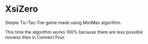 # XsiZero

Simple Tic-Tac-Toe game made using MiniMax algorithm. 

This time the algorithm works 100% because there are less possible movess then in Connect Four.
